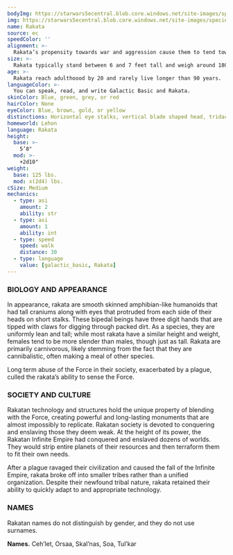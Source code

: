 ```yaml
---
bodyImg: https://starwars5ecentral.blob.core.windows.net/site-images/species/species_rakata.png
img: https://starwars5ecentral.blob.core.windows.net/site-images/species/species_rakata.png
name: Rakata
source: ec
speedColor: ''
alignment: >-
  Rakata’s propensity towards war and aggression cause them to tend toward lawful dark side, though there are exceptions.
size: >-
  Rakata typically stand between 6 and 7 feet tall and weigh around 180 lbs. Regardless of your position in that range, your size is Medium.
age: >-
  Rakata reach adulthoood by 20 and rarely live longer than 90 years.
languageColor: >-
  You can speak, read, and write Galactic Basic and Rakata. 
skinColor: Blue, green, grey, or red
hairColor: None
eyeColor: Blue, brown, gold, or yellow
distinctions: Horizontal eye stalks, vertical blade shaped head, tridactyl hands
homeworld: Lehon
language: Rakata
height:
  base: >-
    5’8"
  mod: >-
    +2d10"
weight:
  base: 125 lbs.
  mod: x(2d4) lbs.
cSize: Medium
mechanics:
  - type: asi
    amount: 2
    ability: str
  - type: asi
    amount: 1
    ability: int
  - type: speed
    speed: walk
    distance: 30
  - type: language
    value: [galactic_basic, Rakata]
---
```

### BIOLOGY AND APPEARANCE
In appearance, rakata are smooth skinned amphibian-like humanoids that had tall craniums along with eyes that protruded from each side of their heads on short stalks. These bipedal beings have three digit hands that are tipped with claws for digging through packed dirt. As a species, they are uniformly lean and tall; while most rakata have a similar height and weight, females tend to be more slender than males, though just as tall. Rakata are primarily carnivorous, likely stemming from the fact that they are cannibalistic, often making a meal of other species.

Long term abuse of the Force in their society, exacerbated by a plague, culled the rakata’s ability to sense the Force.

### SOCIETY AND CULTURE
Rakatan technology and structures hold the unique property of blending with the Force, creating powerful and long-lasting monuments that are almost impossibly to replicate. Rakatan society is devoted to conquering and enslaving those they deem weak. At the height of its power, the Rakatan Infinite Empire had conquered and enslaved dozens of worlds. They would strip entire planets of their resources and then terraform them to fit their own needs.

After a plague ravaged their civilization and caused the fall of the Infinite Empire, rakata broke off into smaller tribes rather than a unified organization. Despite their newfound tribal nature, rakata retained their ability to quickly adapt to and appropriate technology.

### NAMES
Rakatan names do not distinguish by gender, and they do not use surnames.

__Names.__ Ceh’let, Orsaa, Skal’nas, Soa, Tul’kar



    